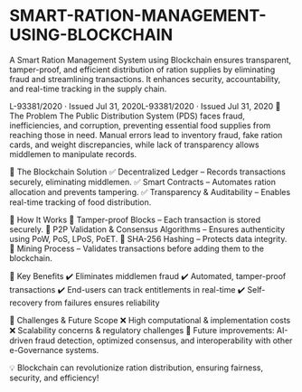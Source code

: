 # SMART-RATION-MANAGEMENT-USING-BLOCKCHAIN
A Smart Ration Management System using Blockchain ensures transparent, tamper-proof, and efficient distribution of ration supplies by eliminating fraud and streamlining transactions. It enhances security, accountability, and real-time tracking in the supply chain.

L-93381/2020 · Issued Jul 31, 2020L-93381/2020 · Issued Jul 31, 2020
🔹 The Problem
The Public Distribution System (PDS) faces fraud, inefficiencies, and corruption, preventing essential food supplies from reaching those in need. Manual errors lead to inventory fraud, fake ration cards, and weight discrepancies, while lack of transparency allows middlemen to manipulate records.

🔹 The Blockchain Solution
✅ Decentralized Ledger – Records transactions securely, eliminating middlemen.
✅ Smart Contracts – Automates ration allocation and prevents tampering.
✅ Transparency & Auditability – Enables real-time tracking of food distribution.

🔹 How It Works
🔗 Tamper-proof Blocks – Each transaction is stored securely.
🔗 P2P Validation & Consensus Algorithms – Ensures authenticity using PoW, PoS, LPoS, PoET.
🔗 SHA-256 Hashing – Protects data integrity.
🔗 Mining Process – Validates transactions before adding them to the blockchain.

🔹 Key Benefits
✔️ Eliminates middlemen fraud
✔️ Automated, tamper-proof transactions
✔️ End-users can track entitlements in real-time
✔️ Self-recovery from failures ensures reliability

🔹 Challenges & Future Scope
❌ High computational & implementation costs
❌ Scalability concerns & regulatory challenges
📌 Future improvements: AI-driven fraud detection, optimized consensus, and interoperability with other e-Governance systems.

💡 Blockchain can revolutionize ration distribution, ensuring fairness, security, and efficiency!
